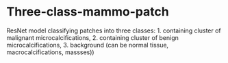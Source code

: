 # Three-class-mammo-patch
ResNet model classifying patches into three classes: 1. containing cluster of malignant microcalcifications, 2. containing cluster of benign microcalcifications, 3. background (can be normal tissue, macrocalcifications, massses)) 

